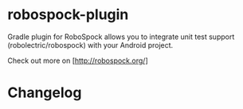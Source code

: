 robospock-plugin
================

Gradle plugin for RoboSpock allows you to integrate unit test support (robolectric/robospock) with your Android project.

Check out more on [http://robospock.org/]

Changelog
=========
